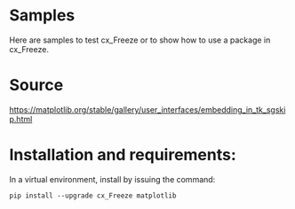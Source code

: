 # Samples

Here are samples to test cx_Freeze or to show how to use a package in cx_Freeze.

# Source

https://matplotlib.org/stable/gallery/user_interfaces/embedding_in_tk_sgskip.html

# Installation and requirements:

In a virtual environment, install by issuing the command:

```
pip install --upgrade cx_Freeze matplotlib
```
